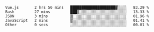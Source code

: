 <!--START_SECTION:waka-->

```text
Vue.js       2 hrs 50 mins   ████████████████████▓░░░░   83.29 %
Bash         27 mins         ███▒░░░░░░░░░░░░░░░░░░░░░   13.33 %
JSON         3 mins          ▒░░░░░░░░░░░░░░░░░░░░░░░░   01.96 %
JavaScript   2 mins          ▒░░░░░░░░░░░░░░░░░░░░░░░░   01.41 %
Other        0 secs          ░░░░░░░░░░░░░░░░░░░░░░░░░   00.01 %
```

<!--END_SECTION:waka-->
